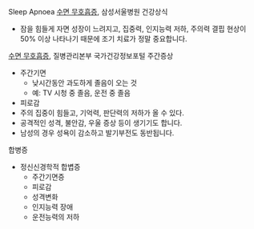 

Sleep Apnoea
[수면 무호흡증](https://terms.naver.com/entry.nhn?docId=2782032&cid=63166&categoryId=55605), 삼성서울병원 건강상식
* 잠을 힘들게 자면 성장이 느려지고, 집중력, 인지능력 저하, 주의력 결핍 현상이 50% 이상 나타나기 때문에 조기 치료가 정말 중요합니다.

[수면 무호흡증](http://health.cdc.go.kr/health/HealthInfoArea/HealthInfo/View.do?idx=3510), 질병관리본부 국가건강정보포털
주간증상
* 주간기면
  * 낮시간동안 과도하게 졸음이 오는 것
  * 예: TV 시청 중 졸음, 운전 중 졸음
* 피로감
* 주의 집중이 힘들고, 기억력, 판단력의 저하가 올 수 있다.
* 공격적인 성격, 불안감, 우울 증상 등이 생기기도 합니다.
* 남성의 경우 성욕이 감소하고 발기부전도 동반됩니다.

합병증
* 정신신경학적 합볍증
  * 주간기면증
  * 피로감
  * 성격변화
  * 인지능력 장애
  * 운전능력의 저하

